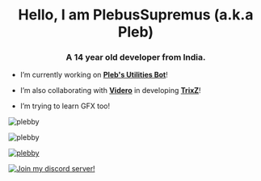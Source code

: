 <h1 align="center">Hello, I am PlebusSupremus (a.k.a Pleb)</h1>
<h3 align="center">A 14 year old developer from India.</h3>

- I’m currently working on [**Pleb's Utilities Bot**](https://github.com/PlebusSupremus/Pleb-Utilities-Bot)!

- I’m also collaborating with [**Videro**](https://github.com/vxdero) in developing [**TrixZ**](https://discordbotlist.com/bots/trixz)!

- I’m trying to learn GFX too!

<p align="left">
  <img src="https://github-readme-stats.vercel.app/api?username=PlebusSupremus&show_icons=true&locale=en&theme=graywhite&layout=compact" alt="plebby" />
</p>
<p align="left">
  <img src="https://github-readme-stats.vercel.app/api/top-langs?username=PlebusSupremus&show_icons=true&locale=en&layout=compact&theme=graywhite" alt="plebby" />
</p>
<p align="left">
  <a href="https://twitter.com/PlebusSupremus" target="blank"><img src="https://img.shields.io/twitter/follow/PlebusSupremus?logo=twitter&style=for-the-badge&color=blue&lablelColor=ffffff&logoColor=blue" alt="plebby" title="Follow me on Twitter!"/></a>
</p>
<p align="left">
  <a href="https://discord.com/invite/fZWJ785bzy" target='blank'>
  <img src="https://discordapp.com/api/guilds/724594864213196872/widget.png?style=banner2" alt="Join my discord server!" title="Join my discord server!"/>
  </a>
</p>
